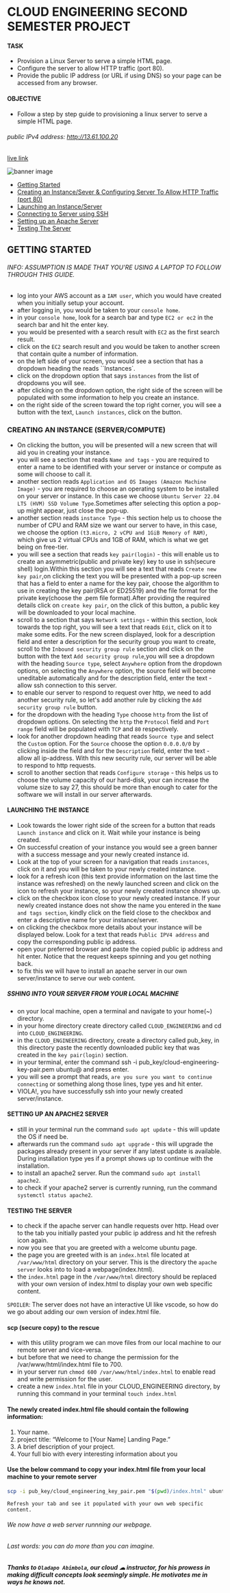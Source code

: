 # CLOUD ENGINEERING SECOND SEMESTER PROJECT 
#### TASK
- Provision a Linux Server to serve a simple HTML page.
- Configure the server to allow HTTP traffic (port 80).
- Provide the public IP address (or URL if using DNS) so your page can be accessed from any browser.

#### OBJECTIVE
- Follow a step by step guide to provisioning a linux server to serve a simple HTML page.

###### public IPv4 address: http://13.61.100.20
[live link](http://13.61.100.20)

![banner image](./images/banner.png)

- [Getting Started](#getting-started)
 - [Creating an Instance/Sever & Configuring Server To Allow HTTP Traffic (port 80)](#creating-an-instance-servercompute)
 - [Launching an Instance/Server](#launching-the-instance)
 - [Connecting to Server using SSH  ](#sshing-into-your-server-from-your-local-machine)
 - [Setting up an Apache Server](#setting-up-an-apache2-server)
 - [Testing The Server](#testing-the-server)

## GETTING STARTED

###### INFO: ASSUMPTION IS MADE THAT YOU'RE USING A LAPTOP TO FOLLOW THROUGH THIS GUIDE.

- log into your AWS account as a `IAM user`, which you would have created when
  you initially setup your account.
- after logging in, you would be taken to your `console home`.
- in your `console home`, look for a search bar and type `EC2 or ec2` in the search bar and hit the enter key.
- you would be presented with a search result with `EC2` as the first search result.
- click on the `EC2` search result and you would be taken to another screen that contain
  quite a number of information.
- on the left side of your screen, you would see a section that has a dropdown heading
  the reads ``Instances`.
- click on the dropdown option that says `instances` from the list of dropdowns you will see.
- after clicking on the dropdown option, the right side of the screen will be populated with some information to help you create an instance.
- on the right side of the screen toward the top right corner, you will see a button
  with the text, `Launch instances`, click on the button.

### CREATING AN INSTANCE (SERVER/COMPUTE)

- On clicking the button, you will be presented will a new screen that will aid you in creating your instance.
- you will see a section that reads `Name and tags` - you are required to enter a
  name to be identified with your server or instance or compute as some will choose to call it.
- another section reads `Application and OS Images (Amazon Machine Image)` - you
  are required to choose an operating system to be installed on your server or instance. In this case we choose `Ubuntu Server 22.04 LTS (HVM) SSD Volume Type`.Sometimes after
  selecting this option a pop-up might appear, just close the pop-up.
- another section reads `instance Type` - this section help us to choose the number of CPU and RAM size we want our server to have, in this case, we choose the option `(t3.micro, 2 vCPU and 1GiB Memory of RAM)`, which give us 2 virtual CPUs and 1GB of RAM, which is what we get being on free-tier.
- you will see a section that reads `key pair(login)` - this will enable us to create an asymmetric(public and private key) key to use in ssh(secure shell) login.Within this section you will see a text that reads `Create new key pair`,on clicking the text you will be presented with a pop-up screen that has a field to enter a name for the key pair, choose the algorithm to use in creating the key pair(RSA or ED25519) and the file format for the private key(choose the .pem file format).After providing the required details click on `create key pair`, on the click of this button, a public key will be downloaded to your local machine.
- scroll to a section that says `Network settings` - within this section, look towards the top right, you will see a text that reads `Edit`, click on it to make some edits. For the new screen displayed, look for a description field and enter a description for the security group you want to create, scroll to the `Inbound security group rule` section and click on the button with the text `Add security group rule`,you will see a dropdown with the heading `Source type`, select `Anywhere` option from the dropdown options, on selecting the `Anywhere` option, the source field will become uneditable automatically and for the description field, enter the text - allow ssh connection to this server.
- to enable our server to respond to request over http, we need to add another security rule, so let's add another rule by clicking the `Add security group rule` button.
- for the dropdown with the heading `Type` choose `http` from the list of dropdown options. On selecting the `http` the `Protocol` field and `Port range` field will be populated with `TCP` and `80` respectively.
- look for another dropdown heading that reads `Source type` and select the `Custom` option. For the `Source` choose the option `0.0.0.0/0` by clicking inside the field and for the `Description` field, enter the text - allow all ip-address. With this new security rule, our server will be able to respond to http requests.
- scroll to another section that reads `Configure storage` - this helps us to choose the volume capacity of our hard-disk, your can increase the volume size to say 27, this should be more than enough to cater for the software we will install in our server afterwards.

#### LAUNCHING THE INSTANCE

- Look towards the lower right side of the screen for a button that reads `Launch instance` and click on it. Wait while your instance is being created.
- On successful creation of your instance you would see a green banner with a success message and your newly created instance id.
- Look at the top of your screen for a navigation that reads `instances`, click on it and you will be taken to your newly created instance.
- look for a refresh icon (this text provide information on the last time the instance was refreshed) on the newly launched screen and click on the icon to refresh your instance, so your newly created instance shows up.
- click on the checkbox icon close to your newly created instance. If your newly created instance does not show the name you entered in the `Name and tags section`, kindly click on the field close to the checkbox and enter a descriptive name for your instance/server.
- on clicking the checkbox more details about your instance will be displayed below. Look for a text that reads `Public IPV4 address` and copy the corresponding public ip address.
- open your preferred browser and paste the copied public ip address and hit enter. Notice that the request keeps spinning and you get nothing back.
- to fix this we will have to install an apache server in our own server/instance to serve our web content.

##### SSHING INTO YOUR SERVER FROM YOUR LOCAL MACHINE

- on your local machine, open a terminal and navigate to your home(~) directory.
- in your home directory create directory called `CLOUD_ENGINEERING` and cd into `CLOUD_ENGINEERING`.
- in the `CLOUD_ENGINEERING` directory, create a directory called pub_key, in this directory paste the recently downloaded public key that was created in the `key pair(login)` section.
- in your terminal, enter the command ssh -i pub_key/cloud-engineering-key-pair.pem ubuntu@<public-ip-address> and press enter.
- you will see a prompt that reads, `are you sure you want to continue connecting` or something along those lines, type yes and hit enter.
- VIOLA!, you have successfully ssh into your newly created server/instance.

#### SETTING UP AN APACHE2 SERVER

- still in your terminal run the command `sudo apt update` - this will update the OS if need be.
- afterwards run the command `sudo apt upgrade` - this will upgrade the packages already present in your server if any latest update is available. During installation type yes if a prompt shows up to continue with the installation.
- to install an apache2 server. Run the command `sudo apt install apache2`.
- to check if your apache2 server is currently running, run the command `systemctl status apache2`.

#### TESTING THE SERVER

- to check if the apache server can handle requests over http. Head over to the tab you initially pasted your public ip address and hit the refresh icon again.
- now you see that you are greeted with a welcome ubuntu page.
- the page you are greeted with is an `index.html` file located at `/var/www/html` directory on your server. This is the directory the `apache server` looks into to load a webpage(index.html).
- the `index.html` page in the `/var/www/html` directory should be replaced with your own version of index.html to display your own web specific content.

`SPOILER`: The server does not have an interactive UI like vscode, so how do we go about adding our own version of index.html file.

#### scp (secure copy) to the rescue

- with this utility program we can move files from our local machine to our remote server and vice-versa.
- but before that we need to change the permission for the /var/www/html/index.html file to 700.
- in your server run `chmod 600 /var/www/html/index.html` to enable read and write permission for the user.
- create a new `index.html` file in your CLOUD_ENGINEERING directory, by running this command in your terminal `touch index.html`

#### The newly created index.html file should contain the following information:

1. Your name.
2. project title: “Welcome to [Your Name] Landing Page.”
3. A brief description of your project.
4. Your full bio with every interesting information about you

#### Use the below command to copy your index.html file from your local machine to your remote server

```sh
scp -i pub_key/cloud_engineering_key_pair.pem "$(pwd)/index.html" ubuntu@<public-ip-address>:/var/www/html
```

`Refresh your tab and see it populated with your own web specific content.`

###### We now have a web server runnning our webpage.

###### Last words: you can do more than you can imagine.

##### Thanks to `Oladapo Abimbola`, our cloud ☁ instructor, for his prowess in making difficult concepts look seemingly simple. He motivates me in ways he knows not.
